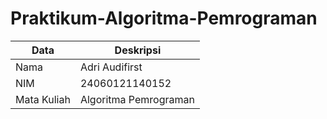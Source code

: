 # Praktikum-Algoritma-Pemrograman
| Data  | Deskripsi |
| ------------- | ------------- |
|Nama          |  Adri Audifirst         |
|NIM           |  24060121140152         |
|Mata Kuliah   |  Algoritma Pemrograman  |
